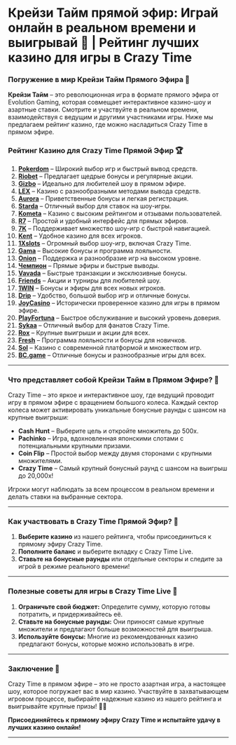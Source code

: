 # Крейзи Тайм прямой эфир: Играй онлайн в реальном времени и выигрывай 🎰 | Рейтинг лучших казино для игры в Crazy Time  

### Погружение в мир Крейзи Тайм Прямого Эфира 🎯

**Крейзи Тайм** – это революционная игра в формате прямого эфира от Evolution Gaming, которая совмещает интерактивное казино-шоу и азартные ставки. Смотрите и участвуйте в реальном времени, взаимодействуя с ведущим и другими участниками игры. Ниже мы предлагаем рейтинг казино, где можно насладиться Crazy Time в прямом эфире.

### Рейтинг Казино для Crazy Time Прямой Эфир 🏆

1. **[Pokerdom](https://brandplay.link/4k77v2yx)** – Широкий выбор игр и быстрый вывод средств.
2. **[Riobet](https://brandplay.link/7xBLTPyj)** – Предлагает щедрые бонусы и регулярные акции.
3. **[Gizbo](https://brandplay.link/bprXw4YV)** – Идеально для любителей шоу в прямом эфире.
4. **[LEX](https://brandplay.link/zW4hdDFV)** – Казино с разнообразными методами вывода средств.
5. **[Aurora](https://10trafic-stat2.com/click/668546556bcc6313411604bd/6766/13032/subaccount)** – Приветственные бонусы и легкая регистрация.
6. **[Starda](https://brandplay.link/fB7xwRFL)** – Отличный выбор для ставок на шоу-игры.
7. **[Kometa](https://brandplay.link/8ZymQJV8)** – Казино с высоким рейтингом и отзывами пользователей.
8. **[R7](https://brandplay.link/bMd3Yjsw)** – Простой и удобный интерфейс для прямых эфиров.
9. **[7K](https://brandplay.link/BvQyFShp)** – Поддерживает множество шоу-игр с быстрой навигацией.
10. **[Kent](https://brandplay.link/Fv2WP3js)** – Удобное казино для всех игроков.
11. **[1Xslots](https://brandplay.link/hSB1khtr)** – Огромный выбор шоу-игр, включая Crazy Time.
12. **[Gama](https://brandplay.link/j6NMKsDz)** – Высокие бонусы и программа лояльности.
13. **[Onion](https://brandplay.link/zBGRVpQ9)** – Поддержка и разнообразие игр на высоком уровне.
14. **[Чемпион](https://temon-gter.cfd/go/lRq?p80412p304504pcc44t17455)** – Прямые эфиры и быстрые выводы.
15. **[Vavada](https://vavadapartner.pro/?promo=ea5c9275-6854-4505-94fc-95ab18221945-linkb2)** – Быстрые транзакции и эксклюзивные бонусы.
16. **[Friends](https://gofriends.vc/linkb2)** – Акции и турниры для любителей шоу.
17. **[1WIN](https://brandplay.link/smXVpBbG)** – Бонусы и эфиры для всех новых игроков.
18. **[Drip](https://drp-ircp01.com/c07e6a3db)** – Удобство, большой выбор игр и отличные бонусы.
19. **[JoyCasino](https://rpc30.call2me.pro/?/ru/registration?apkpop=0&partner=p24970p3291217pc98f)** – Исторически проверенное казино для игры в прямом эфире.
20. **[PlayFortuna](https://fortunapromo.net/alt/playfortuna/registration?0dc4a9362a71feb7e3f165fb8e766f70)** – Быстрое обслуживание и высокий уровень доверия.
21. **[Sykaa](https://s-two-way.com/?source=linkb2&pid=30697)** – Отличный выбор для фанатов Crazy Time.
22. **[Rox](https://rox-pvwfpjgcxe.com/cb1ee18a5)** – Крупные выигрыши и акции для всех.
23. **[Fresh](https://fresh-eumwkxwao.com/c3f7b485d)** – Программа лояльности и бонусы для новичков.
24. **[Sol](https://sol-mmtdzfbaco.com/cb2415bca)** – Казино с современной платформой и множеством игр.
25. **[BC.game](https://partnerbcgame.com/dcc53d441)** – Отличные бонусы и разнообразные игры для всех.

---

### Что представляет собой Крейзи Тайм в Прямом Эфире? 🎡

Crazy Time – это яркое и интерактивное шоу, где ведущий проводит игру в прямом эфире с вращением большого колеса. Каждый сектор колеса может активировать уникальные бонусные раунды с шансом на крупные выигрыши:

- **Cash Hunt** – Выберите цель и откройте множитель до 500x.
- **Pachinko** – Игра, вдохновленная японскими слотами с потенциальными крупными призами.
- **Coin Flip** – Простой выбор между двумя сторонами с крупными множителями.
- **Crazy Time** – Самый крупный бонусный раунд с шансом на выигрыш до 20,000x!

Игроки могут наблюдать за всем процессом в реальном времени и делать ставки на выбранные сектора.

---

### Как участвовать в Crazy Time Прямой Эфир? 🎲

1. **Выберите казино** из нашего рейтинга, чтобы присоединиться к прямому эфиру Crazy Time.
2. **Пополните баланс** и выберите вкладку с Crazy Time Live.
3. **Ставьте на бонусные раунды** или отдельные секторы и следите за игрой в режиме реального времени!

---

### Полезные советы для игры в Crazy Time Live 🎯

1. **Ограничьте свой бюджет:** Определите сумму, которую готовы потратить, и придерживайтесь её.
2. **Ставьте на бонусные раунды:** Они приносят самые крупные множители и предлагают больше возможностей для выигрыша.
3. **Используйте бонусы:** Многие из рекомендованных казино предлагают бонусы, которые можно использовать в игре.

---

### Заключение 📝

Crazy Time в прямом эфире – это не просто азартная игра, а настоящее шоу, которое погружает вас в мир казино. Участвуйте в захватывающем игровом процессе, выбирайте надежные казино из нашего рейтинга и выигрывайте крупные призы! 🎰💸

**Присоединяйтесь к прямому эфиру Crazy Time и испытайте удачу в лучших казино онлайн!**

---
